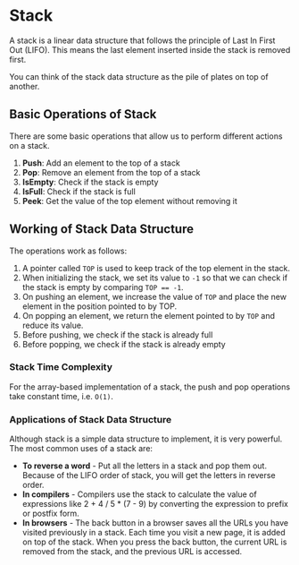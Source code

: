 # Stack

A stack is a linear data structure that follows the principle of
Last In First Out (LIFO).
This means the last element inserted inside the stack is removed first.

You can think of the stack data structure as the pile of plates on top of another.

## Basic Operations of Stack

There are some basic operations that allow us to perform different actions on a stack.

1. **Push**: Add an element to the top of a stack
2. **Pop**: Remove an element from the top of a stack
3. **IsEmpty**: Check if the stack is empty
4. **IsFull**: Check if the stack is full
5. **Peek**: Get the value of the top element without removing it

## Working of Stack Data Structure

The operations work as follows:

1. A pointer called `TOP` is used to keep track of the top element in the stack.
2. When initializing the stack, we set its value to `-1` so that we can check if
the stack is empty by comparing `TOP == -1`.
3. On pushing an element, we increase the value of `TOP` and place the new element
in the position pointed to by TOP.
4. On popping an element, we return the element pointed to by `TOP` and reduce its
value.
5. Before pushing, we check if the stack is already full
6. Before popping, we check if the stack is already empty

### Stack Time Complexity

For the array-based implementation of a stack,
the push and pop operations take constant time, i.e. `O(1)`.

### Applications of Stack Data Structure

Although stack is a simple data structure to implement, it is very powerful.
The most common uses of a stack are:

- **To reverse a word** - Put all the letters in a stack and pop them out.
Because of the LIFO order of stack, you will get the letters in reverse order.
- **In compilers** - Compilers use the stack to calculate the value of
expressions like 2 + 4 / 5 * (7 - 9) by converting the expression to
prefix or postfix form.
- **In browsers** - The back button in a browser saves all the URLs you have visited
previously in a stack. Each time you visit a new page, it is added on top of the
stack. When you press the back button, the current URL is removed from the stack,
and the previous URL is accessed.
